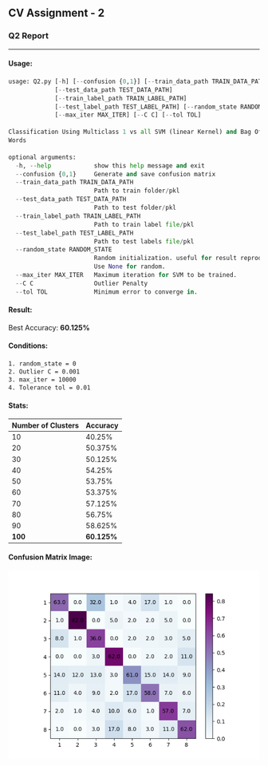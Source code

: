 ## CV Assignment - 2
### Q2 Report

***
#### Usage:
```python
usage: Q2.py [-h] [--confusion {0,1}] [--train_data_path TRAIN_DATA_PATH]
             [--test_data_path TEST_DATA_PATH]
             [--train_label_path TRAIN_LABEL_PATH]
             [--test_label_path TEST_LABEL_PATH] [--random_state RANDOM_STATE]
             [--max_iter MAX_ITER] [--C C] [--tol TOL]

Classification Using Multiclass 1 vs all SVM (linear Kernel) and Bag Of Visual
Words

optional arguments:
  -h, --help            show this help message and exit
  --confusion {0,1}     Generate and save confusion matrix
  --train_data_path TRAIN_DATA_PATH
                        Path to train folder/pkl
  --test_data_path TEST_DATA_PATH
                        Path to test folder/pkl
  --train_label_path TRAIN_LABEL_PATH
                        Path to train label file/pkl
  --test_label_path TEST_LABEL_PATH
                        Path to test labels file/pkl
  --random_state RANDOM_STATE
                        Random initialization. useful for result reproduction.
                        Use None for random.
  --max_iter MAX_ITER   Maximum iteration for SVM to be trained.
  --C C                 Outlier Penalty
  --tol TOL             Minimum error to converge in.

```
#### Result:
Best Accuracy: **60.125%**


#### Conditions:
```
1. random_state = 0
2. Outlier C = 0.001
3. max_iter = 10000
4. Tolerance tol = 0.01
```
#### Stats:<br>

Number of Clusters | Accuracy
--- | ---
10 | 40.25%
20 | 50.375%
30 | 50.125%
40 | 54.25%
50 | 53.75%
60 | 53.375%
70 | 57.125%
80 | 56.75%
90 | 58.625%
**100** | **60.125%**

#### Confusion Matrix Image:

![confusion_matrix](confusion_matrix_100.png)
